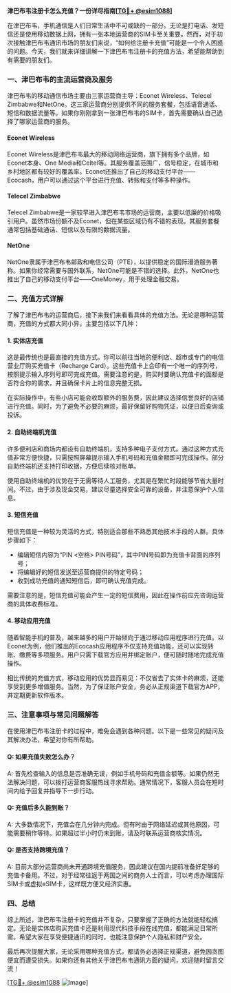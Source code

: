 **津巴布韦注册卡怎么充值？一份详尽指南[[TG💪+ @esim1088](https://t.me/s/esim1088)]**

在津巴布韦，手机通信是人们日常生活中不可或缺的一部分。无论是打电话、发短信还是使用移动数据上网，拥有一张本地运营商的SIM卡至关重要。然而，对于初次接触津巴布韦通讯市场的朋友们来说，“如何给注册卡充值”可能是一个令人困惑的问题。今天，我们就来详细讲解一下津巴布韦注册卡的充值方法，希望能帮助到有需要的朋友们。

### 一、津巴布韦的主流运营商及服务

津巴布韦的移动通信市场主要由三家运营商主导：Econet Wireless、Telecel Zimbabwe和NetOne。这三家运营商分别提供不同的服务套餐，包括语音通话、短信和数据流量等。如果你刚刚拿到一张津巴布韦的SIM卡，首先需要确认自己选择了哪家运营商的服务。

#### Econet Wireless
Econet Wireless是津巴布韦最大的移动网络运营商，旗下拥有多个品牌，如Econet本身、One Media和Celtel等。其服务覆盖范围广，信号稳定，在城市和乡村地区都有较好的覆盖率。Econet还推出了自己的移动支付平台——Ecocash，用户可以通过这个平台进行充值、转账和支付等多种操作。

#### Telecel Zimbabwe
Telecel Zimbabwe是一家较早进入津巴布韦市场的运营商，主要以低廉的价格吸引用户。虽然市场份额不及Econet，但在某些区域仍有不错的表现。其服务套餐通常包括基础通话、短信以及有限的数据流量。

#### NetOne
NetOne隶属于津巴布韦邮政和电信公司（PTE），以提供稳定的国际漫游服务著称。如果你经常需要与国外联系，NetOne可能是不错的选择。此外，NetOne也推出了自己的移动支付平台——OneMoney，用于处理金融交易。

### 二、充值方式详解

了解了津巴布韦的运营商后，接下来我们来看看具体的充值方法。无论是哪种运营商，充值的方式都大同小异，主要包括以下几种：

#### 1. 实体店充值
这是最传统也是最直接的充值方式。你可以前往当地的便利店、超市或专门的电信营业厅购买充值卡（Recharge Card）。这些充值卡上会印有一个唯一的序列号，按照提示输入序列号即可完成充值。需要注意的是，购买时要确认充值卡的面额是否符合你的需求，并且确保卡片上的信息完整无损。

在实际操作中，有些小店可能会收取额外的服务费，因此建议选择信誉良好的店铺进行充值。同时，为了避免不必要的麻烦，最好保留好购物凭证，以便日后查询或投诉。

#### 2. 自助终端机充值
许多便利店和商场内都设有自助终端机，支持多种电子支付方式。通过这种方式充值非常方便快捷，只需按照屏幕提示输入手机号码和充值金额即可完成操作。部分自助终端机还支持打印收据，方便后续核对账单。

使用自助终端机的优势在于无需等待人工服务，尤其是在繁忙时段能够节省大量时间。不过，由于涉及现金交易，建议尽量选择安全可靠的设备，并注意保护个人信息。

#### 3. 短信充值
短信充值是一种较为灵活的方式，特别适合那些不熟悉其他技术手段的人群。具体步骤如下：
- 编辑短信内容为“PIN <空格> PIN号码”，其中PIN号码即为充值卡背面的序列号；
- 将编辑好的短信发送至运营商提供的特定号码；
- 收到成功充值的通知短信后，即可确认充值完成。

需要注意的是，短信充值可能会产生一定的短信费用，因此在操作前应先咨询运营商的具体收费标准。

#### 4. 移动应用充值
随着智能手机的普及，越来越多的用户开始倾向于通过移动应用程序进行充值。以Econet为例，他们推出的Ecocash应用程序不仅支持充值功能，还可以实现转账、缴费等多项服务。用户只需下载官方应用并绑定账户，便可随时随地完成充值操作。

相比传统的充值方式，移动应用的优势显而易见：不仅省去了实体卡的麻烦，还能享受到更多增值服务。当然，为了保证账户安全，务必从正规渠道下载官方APP，并定期更新软件版本。

### 三、注意事项与常见问题解答

在使用津巴布韦注册卡的过程中，难免会遇到各种问题。以下是一些常见的疑问及其解决办法，希望对你有所帮助。

#### Q: 如果充值失败怎么办？
A: 首先检查输入的信息是否准确无误，例如手机号码和充值金额等。如果仍然无法解决问题，可以拨打运营商客服热线寻求帮助。通常情况下，客服人员会在短时间内给予回复并指导下一步行动。

#### Q: 充值后多久能到账？
A: 大多数情况下，充值会在几分钟内完成。但有时由于网络延迟或其他原因，可能需要稍作等待。如果超过半小时仍未到账，请及时联系运营商核实情况。

#### Q: 是否支持跨境充值？
A: 目前大部分运营商尚未开通跨境充值服务，因此建议在国内提前准备好足够的充值卡备用。不过，对于经常往返于两国之间的商务人士而言，可以考虑办理国际SIM卡或虚拟eSIM卡，这样既方便又经济实惠。

### 四、总结

综上所述，津巴布韦注册卡的充值并不复杂，只要掌握了正确的方法就能轻松搞定。无论是实体店购买充值卡还是利用现代科技手段在线充值，都能满足日常所需。希望大家在享受便捷通讯的同时，也能注意保护个人隐私和财产安全。

最后再次提醒大家，无论采用哪种充值方式，都请务必选择正规渠道，避免因贪图便宜而遭受损失。如果你还有其他关于津巴布韦通讯方面的疑问，欢迎随时留言交流！

[[TG💪+ @esim1088](https://t.me/s/esim1088) ![Image](https://i.postimg.cc/4NQfJmqS/Snipaste-2025-05-13-00-14-12.png)]